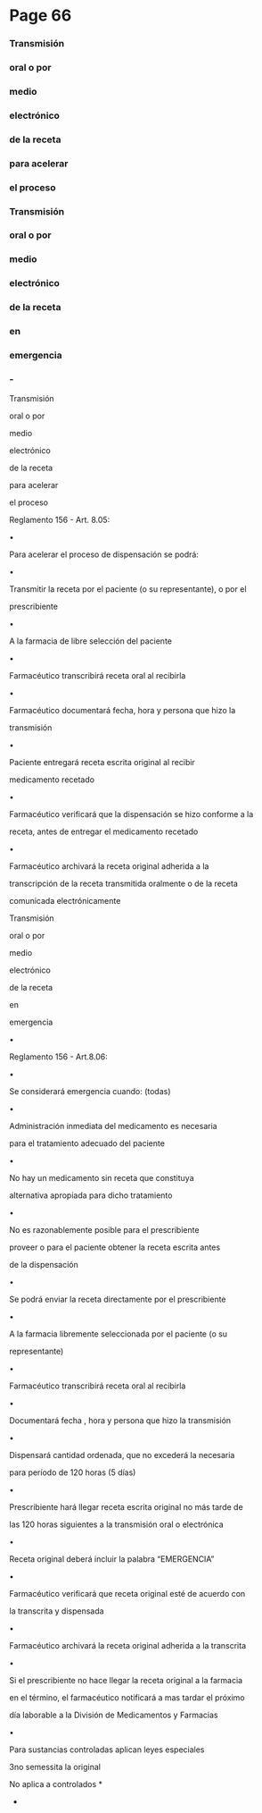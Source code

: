# Page 66

### Transmisión

### oral o por

### medio

### electrónico

### de la receta

### para acelerar

### el proceso

### Transmisión

### oral o por

### medio

### electrónico

### de la receta

### en

### emergencia

### -

Transmisión

oral o por

medio

electrónico

de la receta

para acelerar

el proceso

Reglamento 156 - Art. 8.05:

•

Para acelerar el proceso de dispensación se podrá:

•

Transmitir la receta por el paciente (o su representante), o por el

prescribiente

•

A la farmacia de libre selección del paciente

•

Farmacéutico transcribirá receta oral al recibirla

•

Farmacéutico documentará fecha, hora y persona que hizo la

transmisión

•

Paciente entregará receta escrita original al recibir

medicamento recetado

•

Farmacéutico verificará que la dispensación se hizo conforme a la

receta, antes de entregar el medicamento recetado

•

Farmacéutico archivará la receta original adherida a la

transcripción de la receta transmitida oralmente o de la receta

comunicada electrónicamente

Transmisión

oral o por

medio

electrónico

de la receta

en

emergencia

•

Reglamento 156 - Art.8.06:

•

Se considerará emergencia cuando: (todas)

•

Administración inmediata del medicamento es necesaria

para el tratamiento adecuado del paciente

•

No hay un medicamento sin receta que constituya

alternativa apropiada para dicho tratamiento

•

No es razonablemente posible para el prescribiente

proveer o para el paciente obtener la receta escrita antes

de la dispensación

•

Se podrá enviar la receta directamente por el prescribiente

•

A la farmacia libremente seleccionada por el paciente (o su

representante)

•

Farmacéutico transcribirá receta oral al recibirla

•

Documentará fecha , hora y persona que hizo la transmisión

•

Dispensará cantidad ordenada,  que no excederá la necesaria

para período de 120 horas (5 días)

•

Prescribiente hará llegar receta escrita original no más tarde de

las 120 horas siguientes a la transmisión oral o electrónica

•

Receta original deberá incluir la palabra “EMERGENCIA”

•

Farmacéutico verificará que receta original esté de acuerdo con

la transcrita y dispensada

•

Farmacéutico archivará la receta original adherida a la transcrita

•

Si el prescribiente no hace llegar la receta original a la farmacia

en el término, el farmacéutico notificará a mas tardar el próximo

día laborable a la División de Medicamentos y Farmacias

•

Para sustancias controladas aplican leyes especiales

3no semessita la original

No aplica a controlados *

-

